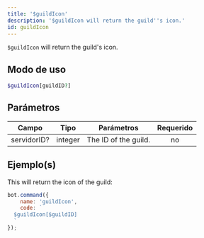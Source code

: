 ```yaml
---
title: '$guildIcon'
description: '$guildIcon will return the guild''s icon.'
id: guildIcon
---
```


`$guildIcon` will return the guild's icon.

## Modo de uso

```php
$guildIcon[guildID?]
```

## Parámetros

| Campo       | Tipo    | Parámetros           | Requerido |
| ----------- | ------- | -------------------- |:---------:|
| servidorID? | integer | The ID of the guild. |    no     |

## Ejemplo(s)

This will return the icon of the guild:

```javascript
bot.command({
    name: 'guildIcon',
    code: `
  $guildIcon[$guildID]
  `
});
```
